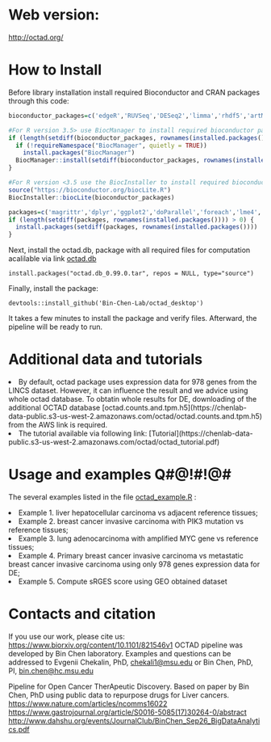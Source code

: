 # Web version: 
http://octad.org/

# How to Install
Before library installation install required Bioconductor and CRAN packages through this code:
```r
bioconductor_packages=c('edgeR','RUVSeq','DESeq2','limma','rhdf5','artMS')

#For R version 3.5> use BiocManager to install required bioconductor packages: 
if (length(setdiff(bioconductor_packages, rownames(installed.packages()))) > 0) {
  if (!requireNamespace("BiocManager", quietly = TRUE))
    install.packages("BiocManager")
  BiocManager::install(setdiff(bioconductor_packages, rownames(installed.packages())))
}

#For R version <3.5 use the BiocInstaller to install required bioconductor packages: 
source("https://bioconductor.org/biocLite.R")
BiocInstaller::biocLite(bioconductor_packages)

packages=c('magrittr','dplyr','ggplot2','doParallel','foreach','lme4','Rfast','httr')
if (length(setdiff(packages, rownames(installed.packages()))) > 0) {
  install.packages(setdiff(packages, rownames(installed.packages())))  
}
```

Next, install the octad.db, package with all required files for computation acalilable via link [octad.db](https://chenlab-data-public.s3.amazonaws.com/octad/octad.db_0.99.0.tar.gz%3Fdl%3D0)
```
install.packages("octad.db_0.99.0.tar", repos = NULL, type="source")
```
Finally, install the package:
```
devtools::install_github('Bin-Chen-Lab/octad_desktop')
```
It takes a few minutes to install the package and verify files. Afterward, the pipeline will be ready to run. 

# Additional data and tutorials
<li>By default, octad package uses expression data for 978 genes from the LINCS dataset. However, it can influence the result and we advice using whole octad database. To obtatin whole results for DE, downloading of the additional OCTAD database [octad.counts.and.tpm.h5](https://chenlab-data-public.s3-us-west-2.amazonaws.com/octad/octad.counts.and.tpm.h5) from the AWS link is required.</li> 
<li>The tutorial available via following link:
[Tutorial](https://chenlab-data-public.s3-us-west-2.amazonaws.com/octad/octad_tutorial.pdf) </li> 

# Usage and examples Q#@!#!@#
The several examples listed in the file [octad_example.R](https://github.com/Bin-Chen-Lab/octad_desktop/blob/master/octad_example.R) :
<li>Example 1. liver hepatocellular carcinoma vs adjacent reference tissues;</li> 
<li>Example 2. breast cancer invasive carcinoma with PIK3 mutation vs reference tissues;</li> 
<li>Example 3. lung adenocarcinoma with amplified MYC gene vs reference tissues;</li> 
<li>Example 4. Primary breast cancer invasive carcinoma vs metastatic breast cancer invasive carcinoma using only 978 genes expression data for DE;</li> 
<li>Example 5. Compute sRGES score using GEO obtained dataset</li> 



# Contacts and citation
If you use our work, please cite us: https://www.biorxiv.org/content/10.1101/821546v1
OCTAD pipeline was developed by Bin Chen laboratory.
Examples and questions can be addressed to Evgenii Chekalin, PhD, chekali1@msu.edu or Bin Chen, PhD, PI, bin.chen@hc.msu.edu


Pipeline for Open Cancer TherApeutic Discovery. Based on paper by Bin Chen, PhD using public data to repurpose drugs for Liver cancers.
https://www.nature.com/articles/ncomms16022
https://www.gastrojournal.org/article/S0016-5085(17)30264-0/abstract
http://www.dahshu.org/events/JournalClub/BinChen_Sep26_BigDataAnalytics.pdf

